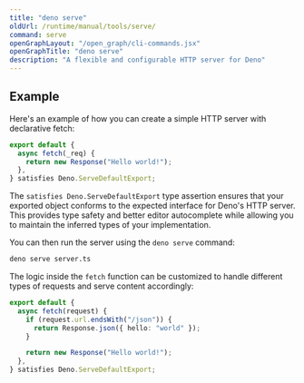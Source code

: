 ```yaml
---
title: "deno serve"
oldUrl: /runtime/manual/tools/serve/
command: serve
openGraphLayout: "/open_graph/cli-commands.jsx"
openGraphTitle: "deno serve"
description: "A flexible and configurable HTTP server for Deno"
---
```


## Example

Here's an example of how you can create a simple HTTP server with declarative
fetch:

```typescript title="server.ts"
export default {
  async fetch(_req) {
    return new Response("Hello world!");
  },
} satisfies Deno.ServeDefaultExport;
```

The `satisfies Deno.ServeDefaultExport` type assertion ensures that your
exported object conforms to the expected interface for Deno's HTTP server. This
provides type safety and better editor autocomplete while allowing you to
maintain the inferred types of your implementation.

You can then run the server using the `deno serve` command:

```bash
deno serve server.ts
```

The logic inside the `fetch` function can be customized to handle different
types of requests and serve content accordingly:

```typescript title="server.ts"
export default {
  async fetch(request) {
    if (request.url.endsWith("/json")) {
      return Response.json({ hello: "world" });
    }

    return new Response("Hello world!");
  },
} satisfies Deno.ServeDefaultExport;
```
